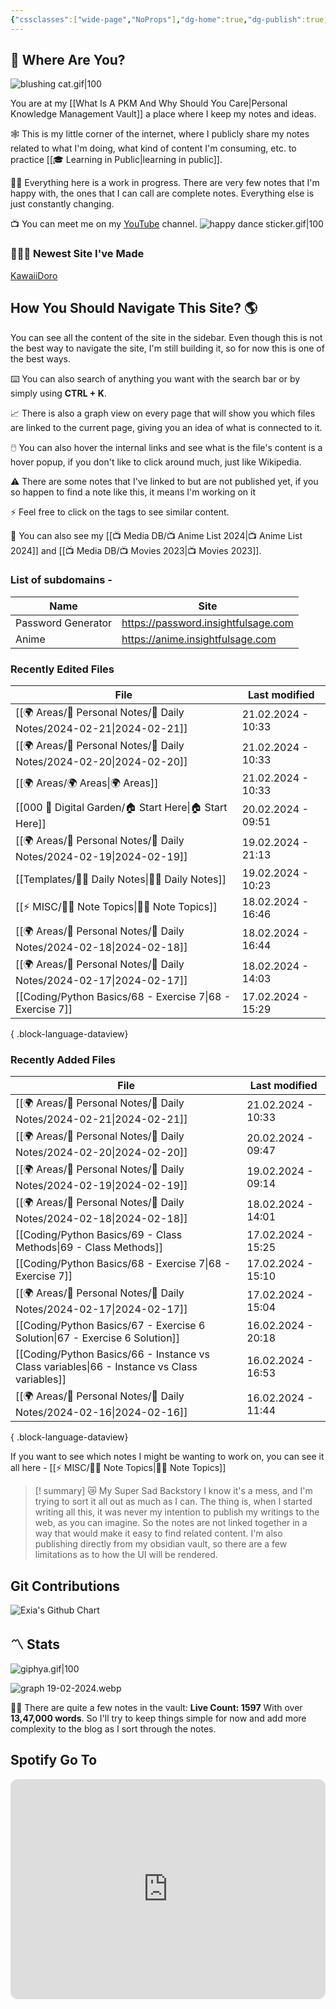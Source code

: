 ```yaml
---
{"cssclasses":["wide-page","NoProps"],"dg-home":true,"dg-publish":true,"permalink":"/000-digital-garden/start-here/","tags":["gardenEntry"],"dgPassFrontmatter":true,"noteIcon":"3","created":"2023-12-10T08:50:33.353+05:30","updated":"2024-02-20T09:51:46.986+05:30"}
---
```


## 🫨 Where Are You?

![blushing cat.gif|100](/img/user/Resources/%F0%9F%93%81%20Files/%F0%9F%93%B8Images/blushing%20cat.gif)

You are at my [[What Is A PKM And Why Should You Care\|Personal Knowledge Management Vault]] a place where I keep my notes and ideas.

🕸️ This is my little corner of the internet, where I publicly share my notes related to what I'm doing, what kind of content I'm consuming, etc. to practice [[🎓 Learning in Public\|learning in public]].

👷🏻 Everything here is a work in progress. There are very few notes that I'm happy with, the ones that I can call are complete notes. Everything else is just constantly changing.

📺 You can meet me on my [YouTube](https://youtube.com/@varunpaherwar) channel.
![happy dance sticker.gif|100](/img/user/Resources/%F0%9F%93%81%20Files/%F0%9F%93%B8Images/happy%20dance%20sticker.gif)
### 🧑🏻‍💻 Newest Site I've Made
[KawaiiDoro](https://kawaiidoro.com)

## How You Should Navigate This Site? 🌎
You can see all the content of the site in the sidebar. Even though this is not the best way to navigate the site, I'm still building it, so for now this is one of the best ways.

⌨️ You can also search of anything you want with the search bar or by simply using **CTRL + K**.

📈 There is also a graph view on every page that will show you which files are linked to the current page, giving you an idea of what is connected to it.

🖱️ You can also hover the internal links and see what is the file's content is a hover popup, if you don't like to click around much, just like Wikipedia.

⚠️ There are some notes that I've linked to but are not published yet, if you so happen to find a note like this, it means I'm working on it

⚡ Feel free to click on the tags to see similar content.

🎥 You can also see my [[📺 Media DB/📺 Anime List 2024\|📺 Anime List 2024]] and [[📺 Media DB/📺 Movies 2023\|📺 Movies 2023]].

### List of subdomains -
| Name | Site |
| ---- | ---- |
| Password Generator | https://password.insightfulsage.com |
| Anime | https://anime.insightfulsage.com |

### Recently Edited Files
| File                                                                    | Last modified      |
| ----------------------------------------------------------------------- | ------------------ |
| [[🌍 Areas/📧 Personal Notes/📓 Daily Notes/2024-02-21\|2024-02-21]] | 21.02.2024 - 10:33 |
| [[🌍 Areas/📧 Personal Notes/📓 Daily Notes/2024-02-20\|2024-02-20]] | 21.02.2024 - 10:33 |
| [[🌍 Areas/🌍 Areas\|🌍 Areas]]                                      | 21.02.2024 - 10:33 |
| [[000 🏡 Digital Garden/🏠 Start Here\|🏠 Start Here]]               | 20.02.2024 - 09:51 |
| [[🌍 Areas/📧 Personal Notes/📓 Daily Notes/2024-02-19\|2024-02-19]] | 19.02.2024 - 21:13 |
| [[Templates/✍🏻 Daily Notes\|✍🏻 Daily Notes]]                       | 19.02.2024 - 10:23 |
| [[⚡ MISC/✍🏻 Note Topics\|✍🏻 Note Topics]]                          | 18.02.2024 - 16:46 |
| [[🌍 Areas/📧 Personal Notes/📓 Daily Notes/2024-02-18\|2024-02-18]] | 18.02.2024 - 16:44 |
| [[🌍 Areas/📧 Personal Notes/📓 Daily Notes/2024-02-17\|2024-02-17]] | 18.02.2024 - 14:03 |
| [[Coding/Python Basics/68 - Exercise 7\|68 - Exercise 7]]            | 17.02.2024 - 15:29 |

{ .block-language-dataview}

### Recently Added Files
| File                                                                                           | Last modified      |
| ---------------------------------------------------------------------------------------------- | ------------------ |
| [[🌍 Areas/📧 Personal Notes/📓 Daily Notes/2024-02-21\|2024-02-21]]                        | 21.02.2024 - 10:33 |
| [[🌍 Areas/📧 Personal Notes/📓 Daily Notes/2024-02-20\|2024-02-20]]                        | 20.02.2024 - 09:47 |
| [[🌍 Areas/📧 Personal Notes/📓 Daily Notes/2024-02-19\|2024-02-19]]                        | 19.02.2024 - 09:14 |
| [[🌍 Areas/📧 Personal Notes/📓 Daily Notes/2024-02-18\|2024-02-18]]                        | 18.02.2024 - 14:01 |
| [[Coding/Python Basics/69 - Class Methods\|69 - Class Methods]]                             | 17.02.2024 - 15:25 |
| [[Coding/Python Basics/68 - Exercise 7\|68 - Exercise 7]]                                   | 17.02.2024 - 15:10 |
| [[🌍 Areas/📧 Personal Notes/📓 Daily Notes/2024-02-17\|2024-02-17]]                        | 17.02.2024 - 15:04 |
| [[Coding/Python Basics/67 - Exercise 6 Solution\|67 - Exercise 6 Solution]]                 | 16.02.2024 - 20:18 |
| [[Coding/Python Basics/66 - Instance vs Class variables\|66 - Instance vs Class variables]] | 16.02.2024 - 16:53 |
| [[🌍 Areas/📧 Personal Notes/📓 Daily Notes/2024-02-16\|2024-02-16]]                        | 16.02.2024 - 11:44 |

{ .block-language-dataview}

If you want to see which notes I might be wanting to work on, you can see it all here - [[⚡ MISC/✍🏻 Note Topics\|✍🏻 Note Topics]]

>[! summary]  😿 My Super Sad Backstory
> I know it's a mess, and I'm trying to sort it all out as much as I can.
The thing is, when I started writing all this, it was never my intention to publish my writings to the web, as you can imagine.
So the notes are not linked together in a way that would make it easy to find related content.
I'm also publishing directly from my obsidian vault, so there are a few limitations as to how the UI will be rendered.

## Git Contributions
<img src="https://ghchart.rshah.org/A020F0/ooexiaoo" alt="Exia's Github Chart" />

## 〽️ Stats
![giphya.gif|100](/img/user/Resources/%F0%9F%93%81%20Files/%F0%9F%93%B8Images/giphya.gif)

![graph 19-02-2024.webp](/img/user/Resources/%F0%9F%93%81%20Files/%F0%9F%93%B8Images/graph%2019-02-2024.webp)

😵‍💫 There are quite a few notes in the vault:
**Live Count: 1597** With over **13,47,000 words**.
So I'll try to keep things simple for now and add more complexity to the blog as I sort through the notes.

## Spotify Go To
<iframe style="border-radius:12px" src="https://open.spotify.com/embed/playlist/37i9dQZF1EIYpUgYYPrm7Z?utm_source=generator&theme=0" width="100%" height="352" frameBorder="0" allowfullscreen="" allow="autoplay; clipboard-write; encrypted-media; fullscreen; picture-in-picture" loading="lazy"></iframe>
